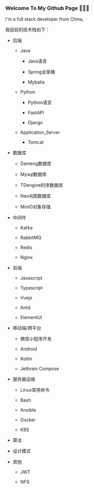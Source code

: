 ### Welcome To My Github Page 👋👋👋

<!--
**liangkang1436/liangkang1436** is a ✨ _special_ ✨ repository because its `README.md` (this file) appears on your GitHub profile.

Here are some ideas to get you started:

- 🔭 I’m currently working on ...
- 🌱 I’m currently learning ...
- 👯 I’m looking to collaborate on ...
- 🤔 I’m looking for help with ...
- 💬 Ask me about ...
- 📫 How to reach me: ...
- 😄 Pronouns: ...
- ⚡ Fun fact: ...
-->

I'm a full stack developer from China,

我目前的技术栈如下：

- 后端
  
  - Java
    
    - Java语言
      
    - Spring全家桶
      
    - Mybatis
      
  - Python
    
    - Python语言
      
    - FastAPI
      
    - Django
      
  - Application_Server
    
    - Tomcat
- 数据库
  
  - Dameng数据库
    
  - Mysql数据库
    
  - TDengine时序数据库
    
  - Neo4j图数据库
    
  - MinIO对象存储
    
- 中间件
  
  - Kafka
    
  - RabbitMQ
    
  - Redis
    
  - Nginx
    
- 前端
  
  - Javascript
    
  - Typescript
    
  - Vuejs
    
  - Antd
    
  - ElementUI
    
- 移动端/跨平台
  
  - 微信小程序开发
    
  - Android
    
  - Kotlin
    
  - Jetbrain Compose
    
- 服务器运维
  
  - Linux常用命令
    
  - Bash
    
  - Ansible
    
  - Docker
    
  - K8S
    
- 算法
  
- 设计模式
  
- 其他
  
  - JWT
    
  - NFS
